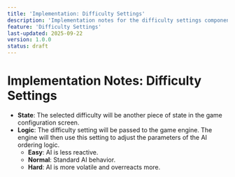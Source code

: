 ```yaml
---
title: 'Implementation: Difficulty Settings'
description: 'Implementation notes for the difficulty settings component.'
feature: 'Difficulty Settings'
last-updated: 2025-09-22
version: 1.0.0
status: draft
---
```


# Implementation Notes: Difficulty Settings

- **State**: The selected difficulty will be another piece of state in the game configuration screen.
- **Logic**: The difficulty setting will be passed to the game engine. The engine will then use this setting to adjust the parameters of the AI ordering logic.
    - **Easy**: AI is less reactive.
    - **Normal**: Standard AI behavior.
    - **Hard**: AI is more volatile and overreacts more.
